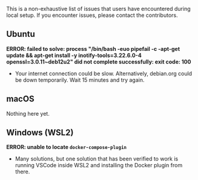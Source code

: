 This is a non-exhaustive list of issues that users have encountered during local setup. If you encounter issues, please contact the contributors.

## Ubuntu

**ERROR: failed to solve: process "/bin/bash -euo pipefail -c -apt-get update && apt-get install -y inotify-tools=3.22.6.0-4 openssl=3.0.11~deb12u2" did not complete successfully: exit code: 100**
- Your internet connection could be slow. Alternatively, debian.org could be down temporarily. Wait 15 minutes and try again.

## macOS

Nothing here yet.

## Windows (WSL2)
**ERROR: unable to locate `docker-compose-plugin`**
- Many solutions, but one solution that has been verified to work is running VSCode inside WSL2 and installing the Docker plugin from there.
